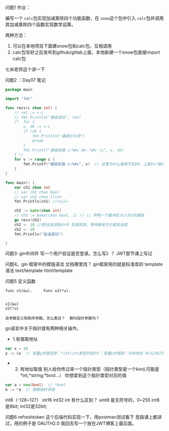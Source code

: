 问题1 作业：

编写一个 `calc`包实现加减乘除四个功能函数，在 `snow`这个包中引入 `calc`包并调用其加减乘除四个函数实现数学运算。

两种方法：
1. 可以在本地项目下面建snow包和calc包，互相调用
2. calc包写好之后发布到github/gitlab上面，本地新建一个snow包直接import calc包


七米老师这个讲一下

问题2 ：Day07 笔记

```go
package main

import "fmt"

func recv(c chan int) {
	// ret := <-c
	// fmt.Println("接收成功", ret)
	/* 	for {
		v, ok := <-c
		if !ok {
			fmt.Println("通道已关闭")
			break
		}
		fmt.Printf("接收到值 v:%#v ok: %#v \n", v, ok)
	} */
	for v := range c {
		fmt.Printf("接收到值 v:%#v", v)  // 这里为什么接收不到20，上面for循环却可以
	}
}

func main() {
	var ch1 chan int
	// var ch2 chan bool
	// var ch3 chan []int
	fmt.Println(ch1) //<nil>

	ch2 := make(chan int)
	// ch3 := make(chan bool, 1) // // 声明一个缓冲区大小为1的通道
	go recv(ch2)
	ch2 <- 10 //把10发送到ch中 形成死锁，等待接收方才能发送成
	ch2 <- 20
	fmt.Println("发送成功")

}
```



问题3:  gin中间件 写一个用户验证是否登录。怎么写》？
JWT那节课上写过



问题4。gin 框架中的模版语法 文档哪里找？
gin框架用的就是标准库的 template 语法
text/template 
html/template


问题5     定义函数

```
func x1(&u).     Func x2(*u).       


x1(&u)  
x2(*u)   

这参数定义和和传参数。怎么表述？  都叫指针参数吗？
```

go语言中关于指针就有两种相关操作。
- 1.有值取地址
```go
var x = 10
y := &x  // 变量y的类型是：*int(int类型的指针)；变量y的值是：内存地址 0x1238726100
```
- 2. 有地址取值
别人给你传过来一个指针类型（指针类型是一个kind,可能是*int,*string;*bool...）
你想拿到这个指针类型对应的值
```go
var a = new(bool)  // *bool
b := *a  // 根据指针求值
```

int8（-128~127） int16 int32 int 有什么区别？
uint8 是无符号的，0~255
int8是8bit;
int32是32bit;


问题6   refreshtoken 这个后端代码实现一下，用postman测试看下
思路课上都讲过，用的例子是 OAUTH2.0
我回去写一个放在JWT博客上最后面。